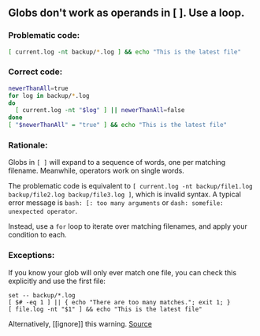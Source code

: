 ## Globs don't work as operands in [ ]. Use a loop.

### Problematic code:

```sh
[ current.log -nt backup/*.log ] && echo "This is the latest file"

```

### Correct code:

```sh
newerThanAll=true
for log in backup/*.log
do
  [ current.log -nt "$log" ] || newerThanAll=false
done
[ "$newerThanAll" = "true" ] && echo "This is the latest file"
```

### Rationale:

Globs in `[ ]` will expand to a sequence of words, one per matching filename. Meanwhile, operators work on single words.

The problematic code is equivalent to `[ current.log -nt backup/file1.log backup/file2.log backup/file3.log ]`, which is invalid syntax. A typical error message is `bash: [: too many arguments` or `dash: somefile: unexpected operator`. 

Instead, use a `for` loop to iterate over matching filenames, and apply your condition to each.

### Exceptions:

If you know your glob will only ever match one file, you can check this explicitly and use the first file:

```
set -- backup/*.log
[ $# -eq 1 ] || { echo "There are too many matches."; exit 1; }
[ file.log -nt "$1" ] && echo "This is the latest file"
```

Alternatively, [[ignore]] this warning.
[Source](https://github.com/koalaman/shellcheck/wiki/SC2202)

